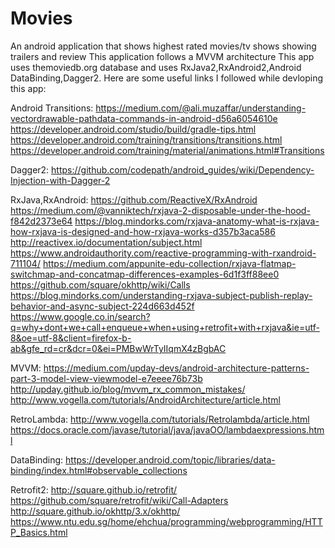 # Movies
An android application that shows highest rated movies/tv shows showing trailers and review
This application follows a MVVM architecture
This app uses themoviedb.org database and uses RxJava2,RxAndroid2,Android DataBinding,Dagger2.
Here are some useful links I followed while devloping this app:

Android Transitions:
https://medium.com/@ali.muzaffar/understanding-vectordrawable-pathdata-commands-in-android-d56a6054610e
https://developer.android.com/studio/build/gradle-tips.html
https://developer.android.com/training/transitions/transitions.html
https://developer.android.com/training/material/animations.html#Transitions

Dagger2:
https://github.com/codepath/android_guides/wiki/Dependency-Injection-with-Dagger-2

RxJava,RxAndroid:
https://github.com/ReactiveX/RxAndroid
https://medium.com/@vanniktech/rxjava-2-disposable-under-the-hood-f842d2373e64
https://blog.mindorks.com/rxjava-anatomy-what-is-rxjava-how-rxjava-is-designed-and-how-rxjava-works-d357b3aca586
http://reactivex.io/documentation/subject.html
https://www.androidauthority.com/reactive-programming-with-rxandroid-711104/
https://medium.com/appunite-edu-collection/rxjava-flatmap-switchmap-and-concatmap-differences-examples-6d1f3ff88ee0
https://github.com/square/okhttp/wiki/Calls
https://blog.mindorks.com/understanding-rxjava-subject-publish-replay-behavior-and-async-subject-224d663d452f
https://www.google.co.in/search?q=why+dont+we+call+enqueue+when+using+retrofit+with+rxjava&ie=utf-8&oe=utf-8&client=firefox-b-ab&gfe_rd=cr&dcr=0&ei=PMBwWrTyIIqmX4zBgbAC

MVVM:
https://medium.com/upday-devs/android-architecture-patterns-part-3-model-view-viewmodel-e7eeee76b73b
http://upday.github.io/blog/mvvm_rx_common_mistakes/
http://www.vogella.com/tutorials/AndroidArchitecture/article.html


RetroLambda:
http://www.vogella.com/tutorials/Retrolambda/article.html
https://docs.oracle.com/javase/tutorial/java/javaOO/lambdaexpressions.html

DataBinding:
https://developer.android.com/topic/libraries/data-binding/index.html#observable_collections

Retrofit2:
http://square.github.io/retrofit/
https://github.com/square/retrofit/wiki/Call-Adapters
http://square.github.io/okhttp/3.x/okhttp/
https://www.ntu.edu.sg/home/ehchua/programming/webprogramming/HTTP_Basics.html
